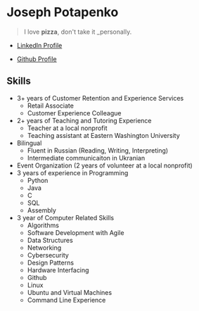 
# Joseph Potapenko
>I love **pizza**, don't take it _personally.

- [LinkedIn Profile](https://www.linkedin.com/in/joseph-potapenko-1788a7316/)

- [Github Profile](https://github.com/JosephPotapenko)

## Skills
- 3+ years of Customer Retention and Experience Services
    - Retail Associate
    - Customer Experience Colleague
- 2+ years of Teaching and Tutoring Experience
    - Teacher at a local nonprofit
    - Teaching assistant at Eastern Washington University
- Bilingual 
    - Fluent in Russian (Reading, Writing, Interpreting)
    - Intermediate communicaiton in Ukranian
- Event Organization (2 years of volunteer at a local nonprofit)
- 3 years of experience in Programming
    - Python
    - Java
    - C
    - SQL
    - Assembly
- 3 year of Computer Related Skills
    - Algorithms
    - Software Development with Agile
    - Data Structures
    - Networking
    - Cybersecurity
    - Design Patterns
    - Hardware Interfacing
    - Github
    - Linux
    - Ubuntu and Virtual Machines
    - Command Line Experience

